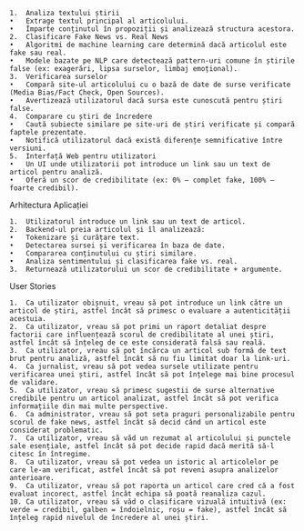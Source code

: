 	1.	Analiza textului știrii
	•	Extrage textul principal al articolului.
	•	Împarte conținutul în propoziții și analizează structura acestora.
	2.	Clasificare Fake News vs. Real News
	•	Algoritmi de machine learning care determină dacă articolul este fake sau real.
	•	Modele bazate pe NLP care detectează pattern-uri comune în știrile false (ex: exagerări, lipsa surselor, limbaj emoțional).
	3.	Verificarea surselor
	•	Compară site-ul articolului cu o bază de date de surse verificate (Media Bias/Fact Check, Open Sources).
	•	Avertizează utilizatorul dacă sursa este cunoscută pentru știri false.
	4.	Comparare cu știri de încredere
	•	Caută subiecte similare pe site-uri de știri verificate și compară faptele prezentate.
	•	Notifică utilizatorul dacă există diferențe semnificative între versiuni.
	5.	Interfață Web pentru utilizatori
	•	Un UI unde utilizatorii pot introduce un link sau un text de articol pentru analiză.
	•	Oferă un scor de credibilitate (ex: 0% – complet fake, 100% – foarte credibil).


Arhitectura Aplicației

	1.	Utilizatorul introduce un link sau un text de articol.
	2.	Backend-ul preia articolul și îl analizează:
	•	Tokenizare și curățare text.
	•	Detectarea sursei și verificarea în baza de date.
	•	Compararea conținutului cu știri similare.
	•	Analiza sentimentului și clasificarea fake vs. real.
	3.	Returnează utilizatorului un scor de credibilitate + argumente.


User Stories

	1.	Ca utilizator obișnuit, vreau să pot introduce un link către un articol de știri, astfel încât să primesc o evaluare a autenticității acestuia.
	2.	Ca utilizator, vreau să pot primi un raport detaliat despre factorii care influențează scorul de credibilitate al unei știri, astfel încât să înțeleg de ce este considerată falsă sau reală.
	3.	Ca utilizator, vreau să pot încărca un articol sub formă de text brut pentru analiză, astfel încât să nu fiu limitat doar la link-uri.
	4.	Ca jurnalist, vreau să pot vedea sursele utilizate pentru verificarea unei știri, astfel încât să pot înțelege mai bine procesul de validare.
	5.	Ca utilizator, vreau să primesc sugestii de surse alternative credibile pentru un articol analizat, astfel încât să pot verifica informațiile din mai multe perspective.
	6.	Ca administrator, vreau să pot seta praguri personalizabile pentru scorul de fake news, astfel încât să decid când un articol este considerat problematic.
	7.	Ca utilizator, vreau să văd un rezumat al articolului și punctele sale esențiale, astfel încât să pot decide rapid dacă merită să-l citesc în întregime.
	8.	Ca utilizator, vreau să pot vedea un istoric al articolelor pe care le-am verificat, astfel încât să pot reveni asupra analizelor anterioare.
	9.	Ca utilizator, vreau să pot raporta un articol care cred că a fost evaluat incorect, astfel încât echipa să poată reanaliza cazul.
	10.	Ca utilizator, vreau să văd o clasificare vizuală intuitivă (ex: verde = credibil, galben = îndoielnic, roșu = fake), astfel încât să înțeleg rapid nivelul de încredere al unei știri.
